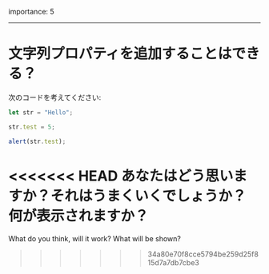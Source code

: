importance: 5

---

# 文字列プロパティを追加することはできる？

次のコードを考えてください:

```js
let str = "Hello";

str.test = 5;

alert(str.test);
```

<<<<<<< HEAD
あなたはどう思いますか？それはうまくいくでしょうか？ 何が表示されますか？
=======
What do you think, will it work? What will be shown?
>>>>>>> 34a80e70f8cce5794be259d25f815d7a7db7cbe3

